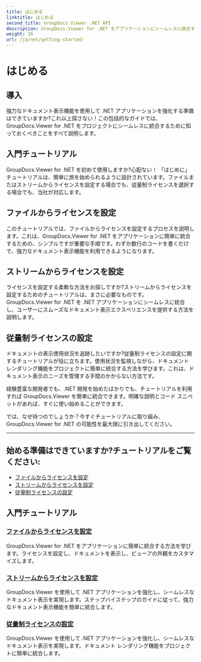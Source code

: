 ```yaml
---
title: はじめる
linktitle: はじめる
second_title: GroupDocs.Viewer .NET API
description: GroupDocs.Viewer for .NET をアプリケーションにシームレスに統合するためのステップバイステップのチュートリアルをご覧ください。ライセンスを設定し、ビューアの外観をカスタマイズする方法を学びます。
weight: 26
url: /ja/net/getting-started/
---
```


# はじめる


## 導入

強力なドキュメント表示機能を使用して .NET アプリケーションを強化する準備はできていますか?これ以上探さない！この包括的なガイドでは、GroupDocs.Viewer for .NET をプロジェクトにシームレスに統合するために知っておくべきことをすべて説明します。

## 入門チュートリアル

GroupDocs.Viewer for .NET を初めて使用しますか?心配ない！ 「はじめに」チュートリアルは、簡単に旅を始められるように設計されています。ファイルまたはストリームからライセンスを設定する場合でも、従量制ライセンスを選択する場合でも、当社が対応します。

## ファイルからライセンスを設定

このチュートリアルでは、ファイルからライセンスを設定するプロセスを説明します。これは、GroupDocs.Viewer for .NET をアプリケーションに簡単に統合するための、シンプルですが重要な手順です。わずか数行のコードを書くだけで、強力なドキュメント表示機能を利用できるようになります。

## ストリームからライセンスを設定

ライセンスを設定する柔軟な方法をお探しですか?ストリームからライセンスを設定するためのチュートリアルは、まさに必要なものです。 GroupDocs.Viewer for .NET を .NET アプリケーションにシームレスに統合し、ユーザーにスムーズなドキュメント表示エクスペリエンスを提供する方法を説明します。

## 従量制ライセンスの設定

ドキュメントの表示使用状況を追跡したいですか?従量制ライセンスの設定に関するチュートリアルが役に立ちます。使用状況を監視しながら、ドキュメント レンダリング機能をプロジェクトに簡単に統合する方法を学びます。これは、ドキュメント表示のニーズを管理する手間のかからない方法です。

経験豊富な開発者でも、.NET 開発を始めたばかりでも、チュートリアルを利用すれば GroupDocs.Viewer を簡単に統合できます。明確な説明とコード スニペットがあれば、すぐに使い始めることができます。

では、なぜ待つのでしょうか？今すぐチュートリアルに取り組み、GroupDocs.Viewer for .NET の可能性を最大限に引き出してください。

---

## 始める準備はできていますか?チュートリアルをご覧ください:

- [ファイルからライセンスを設定](./set-license-from-file/)
- [ストリームからライセンスを設定](./set-license-from-stream/)
- [従量制ライセンスの設定](./set-metered-license/)

## 入門チュートリアル
### [ファイルからライセンスを設定](./set-license-from-file/)
GroupDocs.Viewer for .NET をアプリケーションに簡単に統合する方法を学びます。ライセンスを設定し、ドキュメントを表示し、ビューアの外観をカスタマイズします。
### [ストリームからライセンスを設定](./set-license-from-stream/)
GroupDocs.Viewer を使用して .NET アプリケーションを強化し、シームレスなドキュメント表示を実現します。ステップバイステップのガイドに従って、強力なドキュメント表示機能を簡単に統合します。
### [従量制ライセンスの設定](./set-metered-license/)
GroupDocs.Viewer を使用して .NET アプリケーションを強化し、シームレスなドキュメント表示を実現します。ドキュメント レンダリング機能をプロジェクトに簡単に統合します。